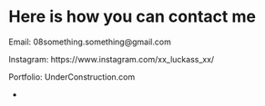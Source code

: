 
<H1>Here is how you can contact me</H1>

<p>
  Email: 08something.something@gmail.com
</p>
<p>
  Instagram: https://www.instagram.com/xx_luckass_xx/
</p>
<p>
  Portfolio: UnderConstruction.com
</p>

-
